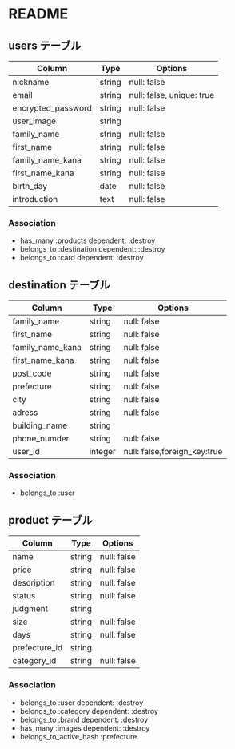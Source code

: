 # README

## users テーブル

| Column             | Type   | Options                     |
| ------------------ | ------ | -----------                 |
| nickname           | string | null: false                 |
| email              | string | null: false, unique: true   |
| encrypted_password | string | null: false                 |
| user_image         | string |                             |
| family_name        | string | null: false                 |
| first_name         | string | null: false                 |
| family_name_kana   | string | null: false                 |
| first_name_kana    | string | null: false                 |
| birth_day          | date   | null: false                 |
| introduction       | text   | null: false                 |

### Association

- has_many :products dependent: :destroy
- belongs_to :destination dependent: :destroy
- belongs_to :card dependent: :destroy

## destination テーブル

| Column             | Type   | Options                     |
| ------------------ | ------ | -----------                 |
| family_name        | string | null: false                 |
| first_name         | string | null: false                 |
| family_name_kana   | string | null: false                 |
| first_name_kana    | string | null: false                 |
| post_code          | string | null: false                 |
| prefecture         | string | null: false                 |
| city               | string | null: false                 |
| adress             | string | null: false                 |
| building_name      | string |                             |
| phone_numder       | string | null: false                 |
| user_id            | integer| null: false,foreign_key:true|

### Association

- belongs_to :user

## product テーブル

| Column             | Type   | Options                     |
| ------------------ | ------ | -----------                 |
| name               | string | null: false                 |
| price              | string | null: false                 |
| description        | string | null: false                 |
| status             | string | null: false                 |
| judgment           | string |                             |
| size               | string | null: false                 |
| days               | string | null: false                 |
| prefecture_id      | string |                             |
| category_id        | string | null: false                 |

### Association

- belongs_to :user dependent: :destroy
- belongs_to :category dependent: :destroy
- belongs_to :brand dependent: :destroy
- has_many :images dependent: :destroy
- belongs_to_active_hash :prefecture


